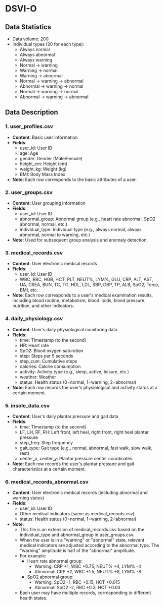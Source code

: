 # DSVI-O
## Data Statistics
- Data volume: 200
- Individual types (20 for each type):
    - Always normal
    - Always abnormal
    - Always warning
    - Normal -> warning
    - Warning -> normal
    - Warning -> abnormal
    - Normal -> warning -> abnormal
    - Abnormal -> warning -> normal
    - Normal -> warning -> normal
    - Abnormal -> warning -> abnormal

## Data Description
### 1. user_profiles.csv
- **Content**: Basic user information
- **Fields**:
  - user_id: User ID
  - age: Age
  - gender: Gender (Male/Female)
  - height_cm: Height (cm)
  - weight_kg: Weight (kg)
  - BMI: Body Mass Index
- **Note**: Each row corresponds to the basic attributes of a user.

### 2. user_groups.csv
- **Content**: User grouping information
- **Fields**:
  - user_id: User ID
  - abnormal_group: Abnormal group (e.g., heart rate abnormal, SpO2 abnormal, normal, etc.)
  - individual_type: Individual type (e.g., always normal, always abnormal, normal to warning, etc.)
- **Note**: Used for subsequent group analysis and anomaly detection.

### 3. medical_records.csv
- **Content**: User electronic medical records
- **Fields**:
  - user_id: User ID
  - WBC, RBC, HGB, HCT, PLT, NEUT%, LYM%, GLU, CRP, ALT, AST, UA, CREA, BUN, TC, TG, HDL, LDL, SBP, DBP, TP, ALB, SpO2, Temp, BMI, etc.
- **Note**: Each row corresponds to a user's medical examination results, including blood routine, metabolism, blood lipids, blood pressure, nutrition, and other indicators.

### 4. daily_physiology.csv
- **Content**: User's daily physiological monitoring data
- **Fields**:
  - time: Timestamp (to the second)
  - HR: Heart rate
  - SpO2: Blood oxygen saturation
  - step: Steps per 5 seconds
  - step_cum: Cumulative steps
  - calories: Calorie consumption
  - activity: Activity type (e.g., sleep, active, leisure, etc.)
  - weather: Weather
  - status: Health status (0=normal, 1=warning, 2=abnormal)
- **Note**: Each row records the user's physiological and activity status at a certain moment.

### 5. insole_data.csv
- **Content**: User's daily plantar pressure and gait data
- **Fields**:
  - time: Timestamp (to the second)
  - LF, LH, RF, RH: Left front, left heel, right front, right heel plantar pressure
  - step_freq: Step frequency
  - gait_type: Gait type (e.g., normal, abnormal, fast walk, slow walk, rest)
  - center_x, center_y: Plantar pressure center coordinates
- **Note**: Each row records the user's plantar pressure and gait characteristics at a certain moment.

### 6. medical_records_abnormal.csv
- **Content**: User electronic medical records (including abnormal and warning states)
- **Fields**:
  - user_id: User ID
  - Other medical indicators (same as medical_records.csv)
  - status: Health status (0=normal, 1=warning, 2=abnormal)
- **Note**:
  - This file is an extension of medical_records.csv based on the individual_type and abnormal_group in user_groups.csv.
  - When the user is in a "warning" or "abnormal" state, relevant medical indicators are adjusted according to the abnormal type. The "warning" amplitude is half of the "abnormal" amplitude.
  - For example:
    - Heart rate abnormal group:
      - Warning: CRP +1, WBC +0.75, NEUT% +4, LYM% -4
      - Abnormal: CRP +2, WBC +1.5, NEUT% +8, LYM% -8
    - SpO2 abnormal group:
      - Warning: SpO2 -1, RBC +0.15, HCT +0.015
      - Abnormal: SpO2 -2, RBC +0.3, HCT +0.03
  - Each user may have multiple records, corresponding to different health states.
